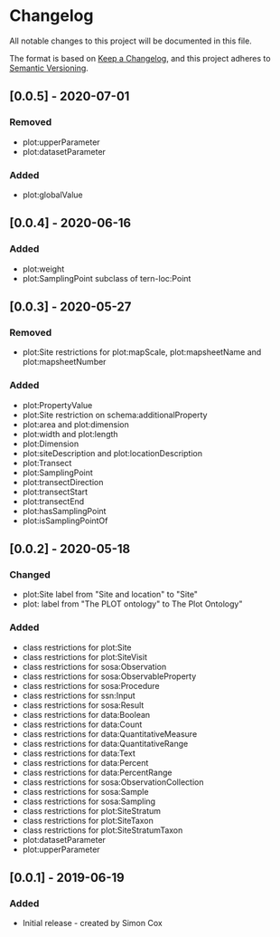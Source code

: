 # Changelog
All notable changes to this project will be documented in this file.

The format is based on [Keep a Changelog](https://keepachangelog.com/en/1.0.0/),
and this project adheres to [Semantic Versioning](https://semver.org/spec/v2.0.0.html).


## [0.0.5] - 2020-07-01
### Removed
- plot:upperParameter
- plot:datasetParameter
### Added
- plot:globalValue


## [0.0.4] - 2020-06-16
### Added
- plot:weight
- plot:SamplingPoint subclass of tern-loc:Point


## [0.0.3] - 2020-05-27
### Removed
- plot:Site restrictions for plot:mapScale, plot:mapsheetName and plot:mapsheetNumber
### Added
- plot:PropertyValue
- plot:Site restriction on schema:additionalProperty
- plot:area and plot:dimension
- plot:width and plot:length
- plot:Dimension
- plot:siteDescription and plot:locationDescription
- plot:Transect
- plot:SamplingPoint
- plot:transectDirection
- plot:transectStart
- plot:transectEnd
- plot:hasSamplingPoint
- plot:isSamplingPointOf


## [0.0.2] - 2020-05-18
### Changed
- plot:Site label from "Site and location" to "Site"
- plot: label from "The PLOT ontology" to The Plot Ontology"
### Added
- class restrictions for plot:Site
- class restrictions for plot:SiteVisit
- class restrictions for sosa:Observation
- class restrictions for sosa:ObservableProperty
- class restrictions for sosa:Procedure
- class restrictions for ssn:Input
- class restrictions for sosa:Result
- class restrictions for data:Boolean
- class restrictions for data:Count
- class restrictions for data:QuantitativeMeasure
- class restrictions for data:QuantitativeRange
- class restrictions for data:Text
- class restrictions for data:Percent
- class restrictions for data:PercentRange
- class restrictions for sosa:ObservationCollection
- class restrictions for sosa:Sample
- class restrictions for sosa:Sampling
- class restrictions for plot:SiteStratum
- class restrictions for plot:SiteTaxon
- class restrictions for plot:SiteStratumTaxon
- plot:datasetParameter
- plot:upperParameter


## [0.0.1] - 2019-06-19
### Added
- Initial release - created by Simon Cox